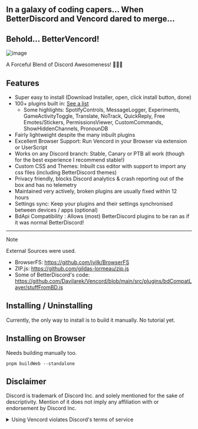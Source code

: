 ## In a galaxy of coding capers... When BetterDiscord and Vencord dared to merge...
## Behold... BetterVencord!
![image](https://github.com/Davilarek/Vencord/assets/62715937/7126afa2-6086-4675-9427-e3f0cf542651)

A Forceful Blend of Discord Awesomeness! 🌌🚀🤖

## Features

-   Super easy to install (Download Installer, open, click install button, done)
-   100+ plugins built in: [See a list](https://vencord.dev/plugins)
    -   Some highlights: SpotifyControls, MessageLogger, Experiments, GameActivityToggle, Translate, NoTrack, QuickReply, Free Emotes/Stickers, PermissionsViewer, CustomCommands, ShowHiddenChannels, PronounDB
-   Fairly lightweight despite the many inbuilt plugins
-   Excellent Browser Support: Run Vencord in your Browser via extension or UserScript
-   Works on any Discord branch: Stable, Canary or PTB all work (though for the best experience I recommend stable!)
-   Custom CSS and Themes: Inbuilt css editor with support to import any css files (including BetterDiscord themes)
-   Privacy friendly, blocks Discord analytics & crash reporting out of the box and has no telemetry
-   Maintained very actively, broken plugins are usually fixed within 12 hours
-   Settings sync: Keep your plugins and their settings synchronised between devices / apps (optional)
-   BdApi Compatibility : Allows (most) BetterDiscord plugins to be ran as if it was normal BetterDiscord!

***
> [!NOTE]
> External Sources were used.
> - BrowserFS: https://github.com/jvilk/BrowserFS
> - ZIP.js: https://github.com/gildas-lormeau/zip.js
> - Some of BetterDiscord's code: https://github.com/Davilarek/Vencord/blob/main/src/plugins/bdCompatLayer/stuffFromBD.js

## Installing / Uninstalling
Currently, the only way to install is to build it manually. No tutorial yet.

## Installing on Browser
Needs building manually too.
```
pnpm buildWeb --standalone
```

## Disclaimer

Discord is trademark of Discord Inc. and solely mentioned for the sake of descriptivity.
Mention of it does not imply any affiliation with or endorsement by Discord Inc.

<details>
<summary>Using Vencord violates Discord's terms of service</summary>

Client modifications are against Discord’s Terms of Service.

However, Discord is pretty indifferent about them and there are no known cases of users getting banned for using client mods! So you should generally be fine as long as you don’t use any plugins that implement abusive behaviour. But no worries, all inbuilt plugins are safe to use!

Regardless, if your account is very important to you and it getting disabled would be a disaster for you, you should probably not use any client mods (not exclusive to Vencord), just to be safe

Additionally, make sure not to post screenshots with Vencord in a server where you might get banned for it

</details>
